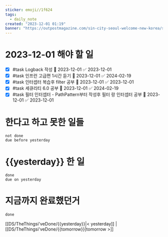 ```yaml
---
sticker: emoji//1f624
tags:
  - daily_note
created: "2023-12-01 01:19"
banner: "https://outpostmagazine.com/sin-city-seoul-welcome-new-korea/seoul-skyline-photo/"
---
```


# 2023-12-01 해야 할 일

- [x] #task Logback 작성 📅 2023-12-01 ✅ 2023-12-01
- [x] #task 인프런 고급편 1시간 듣기 📅 2023-12-01 ✅ 2024-02-19
- [x] #task 인터셉터 복습후 filter 공부 📅 2023-12-01 ✅ 2023-12-01
- [x] #task 세큐리티 6.0 공부 📅 2023-12-01 ✅ 2024-02-19
- [x] #task 필터 인터셉터 - PathPattern부터 작성후 필터 랑 인터셉터 공부 📅 2023-12-01 ✅ 2023-12-01
# 한다고 하고 못한 일들
```tasks
not done
due before yesterday
```
# {{yesterday}} 한 일
```tasks
done
due on yesterday
```
# 지금까지 완료했던거 
```tasks
done
```
[[DS/TheThingsi'veDone/{{yesterday}}|< yesterday]] | [[DS/TheThingsi'veDone/{{tomorrow}}|tomorrow >]]